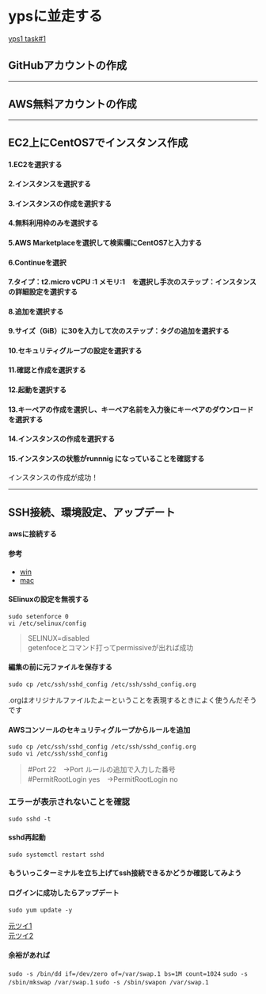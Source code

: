 # ypsに並走する
[yps1 task#1](https://github.com/yotaro-ok/yps/blob/master/task_1.md)

## GitHubアカウントの作成
***
## AWS無料アカウントの作成
***
## EC2上にCentOS7でインスタンス作成

#### 1.EC2を選択する
#### 2.インスタンスを選択する
#### 3.インスタンスの作成を選択する
#### 4.無料利用枠のみを選択する
#### 5.AWS Marketplaceを選択して検索欄にCentOS7と入力する
#### 6.Continueを選択
#### 7.タイプ：t2.micro vCPU :1 メモリ:1　を選択し手次のステップ：インスタンスの詳細設定を選択する
#### 8.追加を選択する
#### 9.サイズ（GiB）に30を入力して次のステップ：タグの追加を選択する
#### 10.セキュリティグループの設定を選択する
#### 11.確認と作成を選択する
#### 12.起動を選択する
#### 13.キーペアの作成を選択し、キーペア名前を入力後にキーペアのダウンロードを選択する
#### 14.インスタンスの作成を選択する
#### 15.インスタンスの状態がrunnnig になっていることを確認する

インスタンスの作成が成功！

***

## SSH接続、環境設定、アップデート

#### awsに接続する
#### 参考
- [win](https://www.dot-plus.com/cloud-service/aws/2935/#TeraTermSSH)
- [mac](https://qiita.com/ai-2723/items/eb156cd4dd3ccfac8791)

#### SElinuxの設定を無視する
```
sudo setenforce 0
vi /etc/selinux/config
```
> SELINUX=disabled<br>
getenfoceとコマンド打ってpermissiveが出れば成功

#### 編集の前に元ファイルを保存する
```
sudo cp /etc/ssh/sshd_config /etc/ssh/sshd_config.org
```
.orgはオリジナルファイルたよーということを表現するときによく使うんだそうです



#### AWSコンソールのセキュリティグループからルールを追加

```
sudo cp /etc/ssh/sshd_config /etc/ssh/sshd_config.org
sudo vi /etc/ssh/sshd_config
```

> #Port 22　→Port ルールの追加で入力した番号<br>
> #PermitRootLogin yes　→PermitRootLogin no<br>

### エラーが表示されないことを確認 
```sudo sshd -t```

#### sshd再起動
```sudo systemctl restart sshd```

#### もういっこターミナルを立ち上げてssh接続できるかどうか確認してみよう

#### ログインに成功したらアップデート
```sudo yum update -y```

[元ツイ1](https://twitter.com/yotaro__ok/status/1284454044077965313)<br>
[元ツイ2](https://twitter.com/yotaro__ok/status/1284115619034484737)<br>

#### 余裕があれば
```sudo -s /bin/dd if=/dev/zero of=/var/swap.1 bs=1M count=1024```
```sudo -s /sbin/mkswap /var/swap.1```
```sudo -s /sbin/swapon /var/swap.1```
